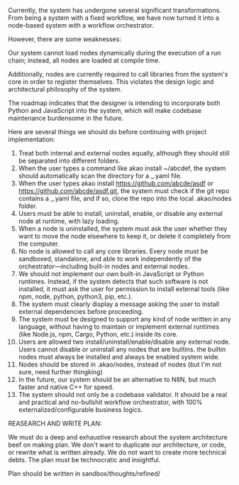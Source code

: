 Currently, the system has undergone several significant transformations.
From being a system with a fixed workflow, we have now turned it into a node-based system with a workflow orchestrator.

However, there are some weaknesses:

Our system cannot load nodes dynamically during the execution of a run chain; instead, all nodes are loaded at compile time.

Additionally, nodes are currently required to call libraries from the system's core in order to register themselves. This violates the design logic and architectural philosophy of the system.

The roadmap indicates that the designer is intending to incorporate both Python and JavaScript into the system, which will make codebase maintenance burdensome in the future.

Here are several things we should do before continuing with project implementation:

1. Treat both internal and external nodes equally, although they should still be separated into different folders.
2. When the user types a command like akao install ~/abcdef, the system should automatically scan the directory for a _.yaml file.
3. When the user types akao install https://github.com/abcde/asdf or https://github.com/abcde/asdf.git, the system must check if the git repo contains a _.yaml file, and if so, clone the repo into the local .akao/nodes folder.
4. Users must be able to install, uninstall, enable, or disable any external node at runtime, with lazy loading.
5. When a node is uninstalled, the system must ask the user whether they want to move the node elsewhere to keep it, or delete it completely from the computer.
6. No node is allowed to call any core libraries. Every node must be sandboxed, standalone, and able to work independently of the orchestrator—including built-in nodes and external nodes.
7. We should not implement our own built-in JavaScript or Python runtimes. Instead, if the system detects that such software is not installed, it must ask the user for permission to install external tools (like npm, node, python, python3, pip, etc.).
8. The system must clearly display a message asking the user to install external dependencies before proceeding.
9. The system must be designed to support any kind of node written in any language, without having to maintain or implement external runtimes (like Node.js, npm, Cargo, Python, etc.) inside its core.
10. Users are allowed two install/uninstall/enable/disable any external node. Users cannot disable or uninstall any nodes that are builtins. the builtin nodes must always be installed and always be enabled system wide.
11. Nodes should be stored in .akao/nodes, instead of nodes (but I'm not sure, need further thingking)
12. In the future, our system should be an alternative to N8N, but much faster and native C++ for speed.
13. The system should not only be a codebase validator. It should be a real and practical and no-bullshit workflow orchestrator, with 100% externalized/configurable business logics.

REASEARCH AND WRITE PLAN:

We must do a deep and exhaustive research about the system architecture beef on making plan.
We don't want to duplicate our architecture, or code, or rewrite what is written already. We do not want to create more technical debts.
The plan must be technocratic and insightful.

Plan should be written in sandbox/thoughts/refined/